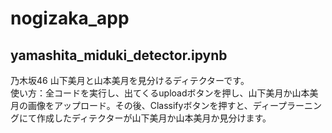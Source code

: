 # nogizaka_app
## yamashita_miduki_detector.ipynb

乃木坂46 山下美月と山本美月を見分けるディテクターです。  
使い方：全コードを実行し、出てくるuploadボタンを押し、山下美月か山本美月の画像をアップロード。その後、Classifyボタンを押すと、ディープラーニングにて作成したディテクターが山下美月か山本美月か見分けます。  
